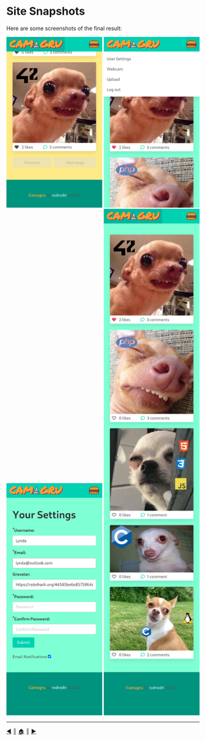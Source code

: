 # Site Snapshots
Here are some screenshots of the final result:

<img src="./screenshots/01.png" width="250"/>

<img src="./screenshots/02.png" width="250"/>

<img src="./screenshots/03.png" width="250"/>

<img src="./screenshots/04.png" width="250"/>

---
[:arrow_backward:][back] ║ [:house:][home] ║ [:arrow_forward:][next]

<!-- navigation -->
[home]: ../README.md
[back]: ./camera.md
[next]: ../README.md